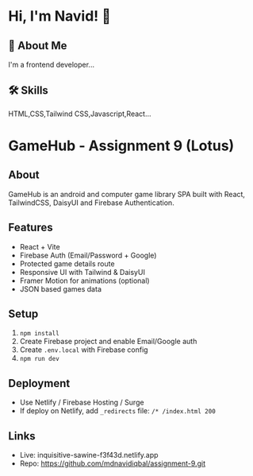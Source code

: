 
# Hi, I'm Navid! 👋


## 🚀 About Me
I'm a frontend developer...


## 🛠 Skills
 HTML,CSS,Tailwind CSS,Javascript,React...



# GameHub - Assignment 9 (Lotus)

## About
GameHub is an android and computer game library SPA built with React, TailwindCSS, DaisyUI and Firebase Authentication.

## Features
- React + Vite
- Firebase Auth (Email/Password + Google)
- Protected game details route
- Responsive UI with Tailwind & DaisyUI
- Framer Motion for animations (optional)
- JSON based games data

## Setup
1. `npm install`
2. Create Firebase project and enable Email/Google auth
3. Create `.env.local` with Firebase config
4. `npm run dev`

## Deployment
- Use Netlify / Firebase Hosting / Surge
- If deploy on Netlify, add `_redirects` file: `/* /index.html 200`

## Links
- Live: inquisitive-sawine-f3f43d.netlify.app
- Repo: <https://github.com/mdnavidiqbal/assignment-9.git>
